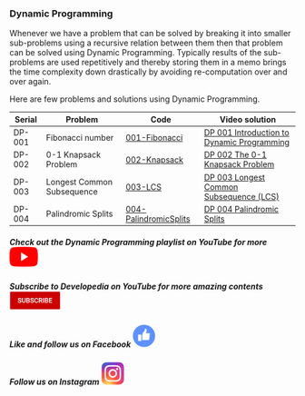 ### Dynamic Programming
Whenever we have a problem that can be solved by breaking it into smaller sub-problems using a recursive relation between them then that problem can be solved using Dynamic Programming. Typically results of the sub-problems are used repetitively and thereby storing them in a memo brings the time complexity down drastically by avoiding re-computation over and over again.

Here are few problems and solutions using Dynamic Programming.

| Serial | Problem | Code | Video solution |
| - | - | - | - |
| DP-001 | Fibonacci number | [001-Fibonacci](001-Fibonacci) | [DP 001 Introduction to Dynamic Programming](https://youtu.be/sREZssKlVHI) |
| DP-002 | 0-1 Knapsack Problem | [002-Knapsack](002-Knapsack) | [DP 002 The 0-1 Knapsack Problem](https://youtu.be/pIRU8JKGxCk) |
| DP-003 | Longest Common Subsequence | [003-LCS](003-LCS) | [DP 003 Longest Common Subsequence (LCS)](https://youtu.be/U7lF0pHYONM) |
| DP-004 | Palindromic Splits | [004-PalindromicSplits](004-PalindromicSplits) | [DP 004 Palindromic Splits](https://youtu.be/kfPsZdu603I) |

##### Check out the Dynamic Programming playlist on YouTube for more [<img class="clickable" title="Click to visit playlist" src="resources/play_button.png" width="50" alt="Play button">](https://www.youtube.com/playlist?list=PLMkLmfNbuqq5RcdaX8nCjFzzZdFtRoTNq)

##### Subscribe to Developedia on YouTube for more amazing contents [<img class="clickable" title="Click to visit channel" src="resources/subscribe_button.png" width="90" alt="Subscribe button">](https://www.youtube.com/channel/UC1F-ILZO34H7UEj1q-BiZBQ)

##### Like and follow us on Facebook [<img class="clickable" title="Click to visit Facebook page" src="resources/like_button.png" width="40" alt="Like button">](https://www.facebook.com/pg/Developedia-108660267669307)

##### Follow us on Instagram [<img class="clickable" title="Click to visit Instagram profile" src="resources/instagram_logo.png" width="40" alt="Instagram button">](https://www.instagram.com/developedia/)
